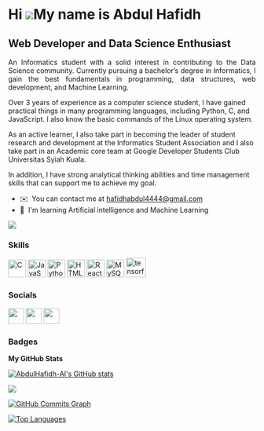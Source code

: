 Hi ![](https://user-images.githubusercontent.com/18350557/176309783-0785949b-9127-417c-8b55-ab5a4333674e.gif)My name is Abdul Hafidh
====================================================================================================================================

Web Developer and Data Science Enthusiast
------------------------------------
<p align="justify">
An Informatics student with a solid interest in contributing to the Data Science community. Currently pursuing a bachelor’s degree in Informatics, I gain the best fundamentals in programming, data structures, web development, and Machine Learning. 

Over 3 years of experience as a computer science student, I have gained practical things in many programming languages, including Python, C, and JavaScript. I also know the basic commands of the Linux operating system. 

As an active learner, I also take part in becoming the leader of student research and development at the Informatics Student Association and I also take part in an Academic core team at Google Developer Students Club Universitas Syiah Kuala. 

In addition, I have strong analytical thinking abilities and time management skills that can support me to achieve my goal.</p>

* ✉️  You can contact me at [hafidhabdul4444@gmail.com](mailto:hafidhabdul4444@gmail.com)
* 🧠  I'm learning Artificial intelligence and Machine Learning

<a href="https://www.github.com/AbdulHafidh-AI" target="_blank" rel="noreferrer"><img
src="https://img.shields.io/github/followers/AbdulHafidh-AI?logo=github&style=for-the-badge&color=0891b2&labelColor=000000" /></a>

### Skills

<p align="left">
<a href="https://docs.microsoft.com/en-us/cpp/?view=msvc-170" target="_blank" rel="noreferrer"><img src="https://raw.githubusercontent.com/danielcranney/readme-generator/main/public/icons/skills/c-colored.svg" width="36" height="36" alt="C" /></a>
<a href="https://developer.mozilla.org/en-US/docs/Web/JavaScript" target="_blank" rel="noreferrer"><img src="https://raw.githubusercontent.com/danielcranney/readme-generator/main/public/icons/skills/javascript-colored.svg" width="36" height="36" alt="JavaScript" /></a>
<a href="https://www.python.org/" target="_blank" rel="noreferrer"><img src="https://raw.githubusercontent.com/danielcranney/readme-generator/main/public/icons/skills/python-colored.svg" width="36" height="36" alt="Python" /></a>
<a href="https://developer.mozilla.org/en-US/docs/Glossary/HTML5" target="_blank" rel="noreferrer"><img src="https://raw.githubusercontent.com/danielcranney/readme-generator/main/public/icons/skills/html5-colored.svg" width="36" height="36" alt="HTML5" /></a>
<a href="https://reactjs.org/" target="_blank" rel="noreferrer"><img src="https://raw.githubusercontent.com/danielcranney/readme-generator/main/public/icons/skills/react-colored.svg" width="36" height="36" alt="React" /></a>
<a href="https://www.mysql.com/" target="_blank" rel="noreferrer"><img src="https://raw.githubusercontent.com/danielcranney/readme-generator/main/public/icons/skills/mysql-colored.svg" width="36" height="36" alt="MySQL" /></a>
<a href="https://www.tensorflow.org" target="_blank" rel="noreferrer"> <img src="https://www.vectorlogo.zone/logos/tensorflow/tensorflow-icon.svg" alt="tensorflow" width="40" height="40"/> </a>
</p>


### Socials

<p align="left"> <a href="https://www.github.com/AbdulHafidh-AI" target="_blank" rel="noreferrer"><img src="https://raw.githubusercontent.com/danielcranney/readme-generator/main/public/icons/socials/github.svg" width="32" height="32" /></a> <a href="http://www.instagram.com/abd.hafidhhh" target="_blank" rel="noreferrer"><img src="https://raw.githubusercontent.com/danielcranney/readme-generator/main/public/icons/socials/instagram.svg" width="32" height="32" /></a> <a href="https://www.linkedin.com/in/abdul-hafidh-59533921a/" target="_blank" rel="noreferrer"><img src="https://raw.githubusercontent.com/danielcranney/readme-generator/main/public/icons/socials/linkedin.svg" width="32" height="32" /></a></p>

### Badges

<b>My GitHub Stats</b>

<a href="http://www.github.com/AbdulHafidh-AI"><img src="https://github-readme-stats.vercel.app/api?username=AbdulHafidh-AI&show_icons=true&hide=&count_private=true&title_color=0891b2&text_color=ffffff&icon_color=0891b2&bg_color=000000&hide_border=true&show_icons=true" alt="AbdulHafidh-AI's GitHub stats" /></a>

<a href="http://www.github.com/AbdulHafidh-AI"><img src="https://github-readme-streak-stats.herokuapp.com/?user=AbdulHafidh-AI&stroke=ffffff&background=000000&ring=0891b2&fire=0891b2&currStreakNum=ffffff&currStreakLabel=0891b2&sideNums=ffffff&sideLabels=ffffff&dates=ffffff&hide_border=true" /></a>

<a href="http://www.github.com/AbdulHafidh-AI"><img src="https://activity-graph.herokuapp.com/graph?username=AbdulHafidh-AI&bg_color=000000&color=ffffff&line=0891b2&point=ffffff&area_color=000000&area=true&hide_border=true&custom_title=GitHub%20Commits%20Graph" alt="GitHub Commits Graph" /></a>

<a href="https://github.com/AbdulHafidh-AI" align="left"><img src="https://github-readme-stats.vercel.app/api/top-langs/?username=AbdulHafidh-AI&langs_count=10&title_color=0891b2&text_color=ffffff&icon_color=0891b2&bg_color=000000&hide_border=true&locale=en&custom_title=Top%20%Languages" alt="Top Languages" /></a>
